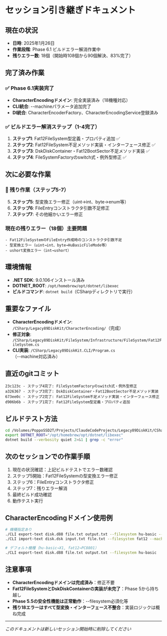 # セッション引き継ぎドキュメント

## 現在の状況
- **日時**: 2025年1月26日
- **作業段階**: Phase 6.1 ビルドエラー解消作業中
- **残りエラー数**: 18個（開始時108個から90個解決、83%完了）

## 完了済み作業

### ✅ Phase 6.1実装完了
- **CharacterEncodingドメイン**: 完全実装済み（18機種対応）
- **CLI統合**: --machineパラメータ追加完了
- **DI統合**: CharacterEncoderFactory、CharacterEncodingService登録済み

### ✅ ビルドエラー解消ステップ（1-4完了）
1. **ステップ1**: Fat12FileSystem型定義・プロパティ追加 ✅
2. **ステップ2**: Fat12FileSystem不足メソッド実装・インターフェース修正 ✅
3. **ステップ3**: DskDiskContainer・Fat12BootSector不足メソッド実装 ✅
4. **ステップ4**: FileSystemFactoryのswitch式・例外型修正 ✅

## 次に必要な作業

### 🚧 残り作業（ステップ5-7）
5. **ステップ5**: 型変換エラー修正（uint→int、byte→enum等）
6. **ステップ6**: FileEntryコンストラクタ引数不足修正
7. **ステップ7**: その他細かいエラー修正

### 現在の残りエラー（18個）主要問題
```
- Fat12FileSystemのFileEntry作成時のコンストラクタ引数不足
- 型変換エラー（uint→int、byte→HuBasicFileMode等）
- ushort変換エラー（int→ushort）
```

## 環境情報
- **.NET SDK**: 9.0.106インストール済み
- **DOTNET_ROOT**: `/opt/homebrew/opt/dotnet/libexec`
- **ビルドコマンド**: `dotnet build`（CSharpディレクトリで実行）

## 重要なファイル
- **CharacterEncodingドメイン**: `/CSharp/Legacy89DiskKit/CharacterEncoding/`（完成）
- **修正対象**: `/CSharp/Legacy89DiskKit/FileSystem/Infrastructure/FileSystem/Fat12FileSystem.cs`
- **CLI実装**: `/CSharp/Legacy89DiskKit.CLI/Program.cs`（--machine対応済み）

## 直近のgitコミット
```
23c123c - ステップ4完了: FileSystemFactoryのswitch式・例外型修正
a326367 - ステップ3完了: DskDiskContainer・Fat12BootSector不足メソッド実装
673ee0c - ステップ2完了: Fat12FileSystem不足メソッド実装・インターフェース修正
d906b6b - ステップ1完了: Fat12FileSystem型定義・プロパティ追加
```

## ビルドテスト方法
```bash
cd /Volumes/PoppoSSD2T/Projects/ClaudeCodeProjects/Legacy89DiskKit/CSharp
export DOTNET_ROOT="/opt/homebrew/opt/dotnet/libexec"
dotnet build --verbosity quiet 2>&1 | grep -c "error"
```

## 次のセッションでの作業手順
1. 現在の状況確認：上記ビルドテストでエラー数確認
2. ステップ5開始：Fat12FileSystemの型変換エラー修正
3. ステップ6：FileEntryコンストラクタ修正
4. ステップ7：残りエラー解消
5. 最終ビルド成功確認
6. 動作テスト実行

## CharacterEncodingドメイン使用例
```bash
# 機種指定あり
./CLI export-text disk.d88 file.txt output.txt --filesystem hu-basic --machine x1
./CLI import-text disk.dsk input.txt file.txt --filesystem fat12 --machine pc8801

# デフォルト機種（hu-basic→X1, fat12→PC8801）
./CLI export-text disk.d88 file.txt output.txt --filesystem hu-basic
```

## 注意事項
- **CharacterEncodingドメインは完成済み**：修正不要
- **Fat12FileSystemとDskDiskContainerの実装が未完了**：Phase 5から持ち越し
- **Phase 5.5の安全性機能は正常動作**：--filesystem必須化等
- **残り18エラーはすべて型変換・インターフェース不整合**：実装ロジックは概ね完成

---
*このドキュメントは新しいセッション開始時に削除してください*
